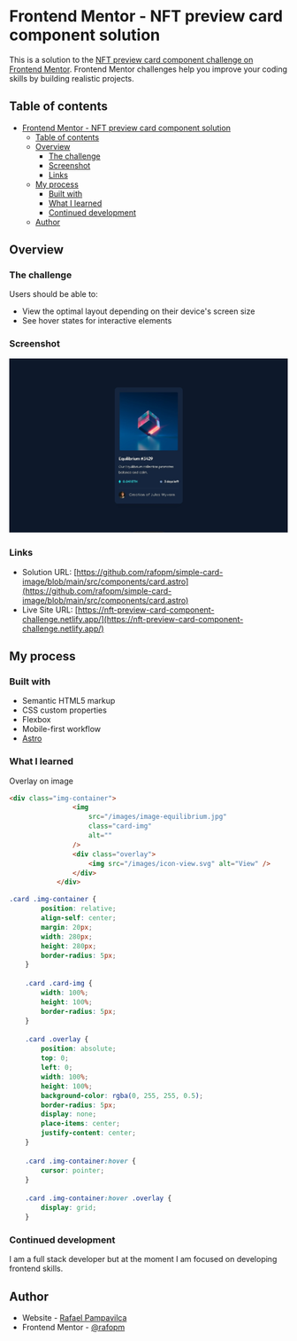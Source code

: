 # Frontend Mentor - NFT preview card component solution

This is a solution to the [NFT preview card component challenge on Frontend Mentor](https://www.frontendmentor.io/challenges/nft-preview-card-component-SbdUL_w0U). Frontend Mentor challenges help you improve your coding skills by building realistic projects. 

## Table of contents

- [Frontend Mentor - NFT preview card component solution](#frontend-mentor---nft-preview-card-component-solution)
  - [Table of contents](#table-of-contents)
  - [Overview](#overview)
    - [The challenge](#the-challenge)
    - [Screenshot](#screenshot)
    - [Links](#links)
  - [My process](#my-process)
    - [Built with](#built-with)
    - [What I learned](#what-i-learned)
    - [Continued development](#continued-development)
  - [Author](#author)

## Overview

### The challenge

Users should be able to:

- View the optimal layout depending on their device's screen size
- See hover states for interactive elements

### Screenshot

![Screenshot](https://github.com/rafopm/simple-card-image/blob/main/public/images/captura-nft-preview-card-component-challenge.jpg?raw=true)


### Links

- Solution URL: [https://github.com/rafopm/simple-card-image/blob/main/src/components/card.astro](https://github.com/rafopm/simple-card-image/blob/main/src/components/card.astro)
- Live Site URL: [https://nft-preview-card-component-challenge.netlify.app/](https://nft-preview-card-component-challenge.netlify.app/)

## My process

### Built with

- Semantic HTML5 markup
- CSS custom properties
- Flexbox
- Mobile-first workflow
- [Astro](https://astro.build/)


### What I learned

Overlay on image


```html
<div class="img-container">
				<img
					src="/images/image-equilibrium.jpg"
					class="card-img"
					alt=""
				/>
				<div class="overlay">
					<img src="/images/icon-view.svg" alt="View" />
				</div>
			</div>
```
```css
.card .img-container {
		position: relative;
		align-self: center;
		margin: 20px;
		width: 280px;
		height: 280px;
		border-radius: 5px;
	}

	.card .card-img {
		width: 100%;
		height: 100%;
		border-radius: 5px;
	}

	.card .overlay {
		position: absolute;
		top: 0;
		left: 0;
		width: 100%;
		height: 100%;
		background-color: rgba(0, 255, 255, 0.5);
		border-radius: 5px;
		display: none;
		place-items: center;
		justify-content: center;
	}

	.card .img-container:hover {
		cursor: pointer;
	}

	.card .img-container:hover .overlay {
		display: grid;
	}
```


### Continued development

I am a full stack developer but at the moment I am focused on developing frontend skills.

## Author

- Website - [Rafael Pampavilca](https://rafopm.netlify.app/)
- Frontend Mentor - [@rafopm](https://www.frontendmentor.io/profile/rafopm)